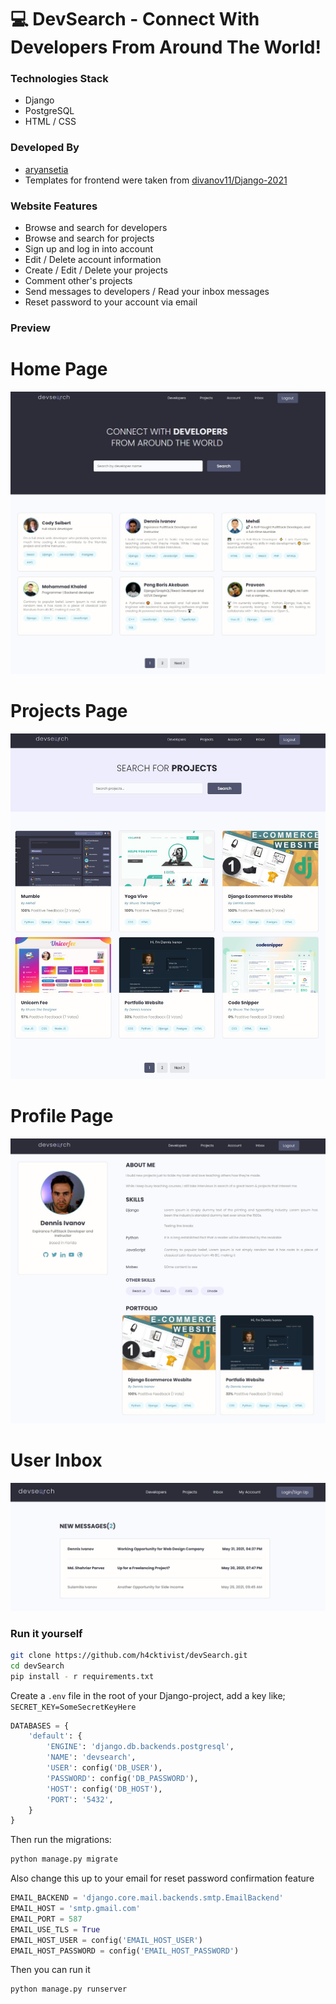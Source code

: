 # :computer: DevSearch - Connect With Developers From Around The World!

### Technologies Stack
- Django
- PostgreSQL
- HTML / CSS

### Developed By
- [aryansetia](https://github.com/aryansetia)
- Templates for frontend were taken from [divanov11/Django-2021](https://github.com/divanov11/Django-2021)

### Website Features
- Browse and search for developers
- Browse and search for projects
- Sign up and log in into account
- Edit / Delete account information
- Create / Edit / Delete your projects
- Comment other's projects
- Send messages to developers / Read your inbox messages
- Reset password to your account via email

### Preview
# Home Page

<img src="./images/Devsearch Home.jpg">  

# Projects Page
<img src="./images/DevSearch Projects.jpg">  

# Profile Page
<img src="./images/Devsearch Profile.jpg">  

# User Inbox
<img src="./images/Devsearch Inbox.jpg">  


### Run it yourself
```sh
git clone https://github.com/h4cktivist/devSearch.git
cd devSearch
pip install - r requirements.txt
```

Create a `.env` file in the root of your Django-project, add a key like;
`SECRET_KEY=SomeSecretKeyHere`

```python
DATABASES = {
    'default': {
        'ENGINE': 'django.db.backends.postgresql',
        'NAME': 'devsearch',
        'USER': config('DB_USER'),
        'PASSWORD': config('DB_PASSWORD'),
        'HOST': config('DB_HOST'),
        'PORT': '5432',
    }
}
```
Then run the migrations:
```sh
python manage.py migrate
```

Also change this up to your email for reset password confirmation feature
```python
EMAIL_BACKEND = 'django.core.mail.backends.smtp.EmailBackend'
EMAIL_HOST = 'smtp.gmail.com'
EMAIL_PORT = 587
EMAIL_USE_TLS = True
EMAIL_HOST_USER = config('EMAIL_HOST_USER')
EMAIL_HOST_PASSWORD = config('EMAIL_HOST_PASSWORD')
```

Then you can run it
```sh
python manage.py runserver
```
